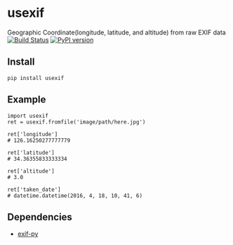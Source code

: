 # usexif
Geographic Coordinate(longitude, latitude, and altitude) from raw EXIF data
[![Build Status](https://travis-ci.org/zironycho/usexif.svg?branch=master)](https://travis-ci.org/zironycho/usexif)
[![PyPI version](https://badge.fury.io/py/usexif.svg)](https://badge.fury.io/py/usexif)


## Install
```
pip install usexif
```

## Example
```
import usexif
ret = usexif.fromfile('image/path/here.jpg')

ret['longitude']
# 126.16250277777779

ret['latitude']
# 34.36355833333334

ret['altitude']
# 3.0

ret['taken_date']
# datetime.datetime(2016, 4, 18, 10, 41, 6)
```

## Dependencies
- [exif-py](https://github.com/ianare/exif-py)
